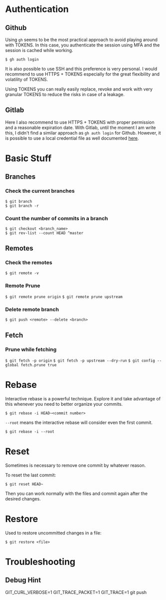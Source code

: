 # Authentication
## Github
Using `gh` seems to be the most practical approach to avoid playing around with TOKENS.
In this case, you authenticate the session using MFA and the session is cached while working.

```$ gh auth login```

It is also possible to use SSH and this preference is very personal.
I would recommend to use HTTPS + TOKENS especially for the great flexibility and volatility of TOKENS.

Using TOKENS you can really easily replace, revoke and work with very granular TOKENS to reduce the risks in case of a leakage.

## Gitlab
Here I also recommend to use HTTPS + TOKENS with proper permission and a reasonable expiration date.
With Gitlab, until the moment I am write this, I didn't find a similar approach as `gh auth login` for Github.
However, it is possible to use a local credential file as well documented [here](https://git-scm.com/docs/git-credential-store#_storage_format).

# Basic Stuff
## Branches
### Check the current branches
```
$ git branch
$ git branch -r
```

### Count the number of commits in a branch
```
$ git checkout <branch_name>
$ git rev-list --count HEAD ^master
```

## Remotes
### Check the remotes
```$ git remote -v```

### Remote Prune
```$ git remote prune origin```
```$ git remote prune upstream```

### Delete remote branch
```$ git push <remote> --delete <branch>```

## Fetch
### Prune while fetching
```$ git fetch -p origin```
```$ git fetch -p upstream --dry-run```
```$ git config --global fetch.prune true```

# Rebase
Interactive rebase is a powerful technique. Explore it and take advantage of this whenever you need to better organize your commits.

```$ git rebase -i HEAD~<commit number>```

`--root` means the interactive rebase will consider even the first commit.

```$ git rebase -i --root```

# Reset
Sometimes is necessary to remove one commit by whatever reason.

To reset the last commit:

```$ git reset HEAD~```

Then you can work normally with the files and commit again after the desired changes.

# Restore
Used to restore uncommitted changes in a file:

```$ git restore <file>```

# Troubleshooting
## Debug Hint
GIT_CURL_VERBOSE=1 GIT_TRACE_PACKET=1 GIT_TRACE=1 git push
